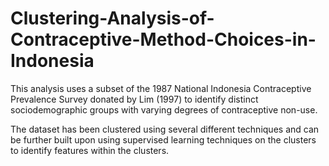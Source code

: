 # Clustering-Analysis-of-Contraceptive-Method-Choices-in-Indonesia
This analysis uses a subset of the 1987 National Indonesia Contraceptive Prevalence Survey donated by Lim (1997) to identify distinct sociodemographic groups with varying degrees of contraceptive non-use.

The dataset has been clustered using several different techniques and can be further built upon using supervised learning techniques on the clusters to identify features within the clusters.
